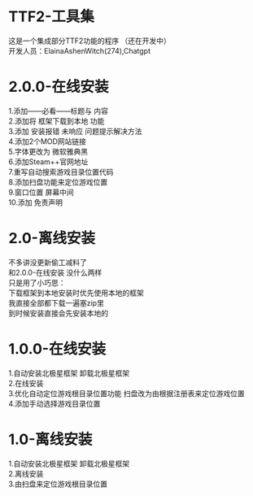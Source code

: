 # TTF2-工具集
这是一个集成部分TTF2功能的程序 （还在开发中）  
开发人员：ElainaAshenWitch(274),Chatgpt

# 2.0.0-在线安装
1.添加——必看——标题与 内容  
2.添加将 框架下载到本地 功能  
3.添加 安装报错 未响应 问题提示解决方法  
4.添加2个MOD网站链接  
5.字体更改为 微软雅典黑  
6.添加Steam++官网地址  
7.重写自动搜索游戏目录位置代码  
8.添加扫盘功能来定位游戏位置  
9.窗口位置 屏幕中间  
10.添加 免责声明  

# 2.0-离线安装
不多讲没更新偷工减料了  
和2.0.0-在线安装 没什么两样  
只是用了小巧思：  
    下载框架到本地安装时优先使用本地的框架  
    我直接全部都下载一遍塞zip里  
    到时候安装直接会先安装本地的

# 1.0.0-在线安装
1.自动安装北极星框架 卸载北极星框架  
2.在线安装  
3.优化自动定位游戏根目录位置功能  扫盘改为由根据注册表来定位游戏位置  
4.添加手动选择游戏目录位置

# 1.0-离线安装
1.自动安装北极星框架 卸载北极星框架  
2.离线安装  
3.由扫盘来定位游戏根目录位置
